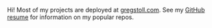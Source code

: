 Hi!  Most of my projects are deployed at [gregstoll.com](https://gregstoll.com). See my [GitHub resume](https://resume.github.io/?gregstoll) for information on my popular repos.
<!-- [![Greg's github stats](https://github-readme-stats.vercel.app/api?username=gregstoll&theme=tokyonight)](https://github.com/anuraghazra/github-readme-stats) -->
  <!--<img height="180em" src="https://github-readme-stats.vercel.app/api/top-langs/?username=gregstoll&show_icons=true&hide_border=false&layout=compact&langs_count=8&hide=javascript"/>-->
<!--
**gregstoll/gregstoll** is a ✨ _special_ ✨ repository because its `README.md` (this file) appears on your GitHub profile.

Here are some ideas to get you started:

- 🔭 I’m currently working on ...
- 🌱 I’m currently learning ...
- 👯 I’m looking to collaborate on ...
- 🤔 I’m looking for help with ...
- 💬 Ask me about ...
- 📫 How to reach me: ...
- 😄 Pronouns: ...
- ⚡ Fun fact: ...
-->
